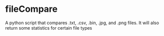 # fileCompare
A python script that compares .txt, .csv, .bin, .jpg, and .png files. It will also return some statistics for certain file types
